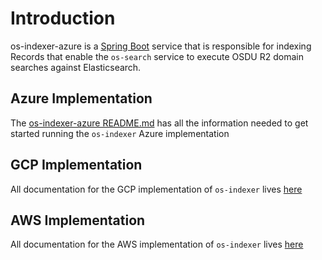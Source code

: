 # Introduction 

os-indexer-azure is a [Spring Boot](https://spring.io/projects/spring-boot) service that is responsible for indexing Records that enable the `os-search` service to execute OSDU R2 domain searches against Elasticsearch.

## Azure Implementation

The [os-indexer-azure README.md](./provider/indexer-azure/README.md) has all the information needed to get started
running the `os-indexer` Azure implementation

## GCP Implementation

All documentation for the GCP implementation of `os-indexer` lives [here](./provider/indexer-gcp/README.md)

## AWS Implementation

All documentation for the AWS implementation of `os-indexer` lives [here](./provider/indexer-aws/README.md)